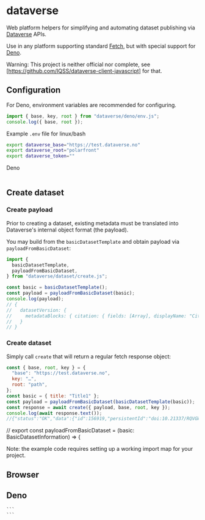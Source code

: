 # dataverse

Web platform helpers for simplifying and automating dataset publishing via
[Dataverse](https://dataverse.org/) APIs.

Use in any platform supporting standard
[Fetch](https://developer.mozilla.org/en-US/docs/Web/API/Fetch_API), but with
special support for [Deno](https://deno.land).

Warning: This project is neither official nor complete, see
[https://github.com/IQSS/dataverse-client-javascript] for that.

## Configuration

For Deno, environment variables are recommended for configuring.

```js
import { base, key, root } from "dataverse/deno/env.js";
console.log({ base, root });
```

Example `.env` file for linux/bash

```bash
export dataverse_base="https://test.dataverse.no"
export dataverse_root="polarfront"
export dataverse_token=""
```

Deno

```js
```

## Create dataset

### Create payload

Prior to creating a dataset, existing metadata must be translated into
Dataverse's internal object format (the payload).

You may build from the `basicDatasetTemplate` and obtain payload via
`payloadFromBasicDataset`:

```js
import {
  basicDatasetTemplate,
  payloadFromBasicDataset,
} from "dataverse/dataset/create.js";

const basic = basicDatasetTemplate();
const payload = payloadFromBasicDataset(basic);
console.log(payload);
// {
//   datasetVersion: {
//     metadataBlocks: { citation: { fields: [Array], displayName: "Citation Metadata" } }
//   }
// }
```

### Create dataset

Simply call `create` that will return a regular fetch response object:

```js
const { base, root, key } = {
  "base": "https://test.dataverse.no",
  key: "…",
  root: "path",
};
const basic = { title: "Title1" };
const payload = payloadFromBasicDataset(basicDatasetTemplate(basic));
const response = await create({ payload, base, root, key });
console.log(await response.text());
//{"status":"OK","data":{"id":156919,"persistentId":"doi:10.21337/RQVGWV"}}
```

// export const payloadFromBasicDataset = (basic: BasicDatasetInformation) => {

Note: the example code requires setting up a working import map for your
project.

## Browser

## Deno

````
```
```
````
